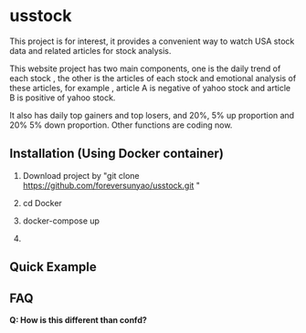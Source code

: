 # usstock


This project is for interest, it provides a convenient way to watch USA stock data and related articles for stock analysis.

This website project has two main components, one is the daily trend of each stock , the other is the articles of each stock and emotional analysis of these articles, for example , article A is negative of yahoo stock and article B is positive of yahoo stock.

It also has daily top gainers and top losers, and 20%, 5% up proportion and 20% 5% down proportion. Other functions are coding now.






## Installation (Using Docker container)

1. Download project by "git clone https://github.com/foreversunyao/usstock.git "

2. cd Docker

3. docker-compose up

4. 



## Quick Example




## FAQ

**Q: How is this different than confd?**<br>
